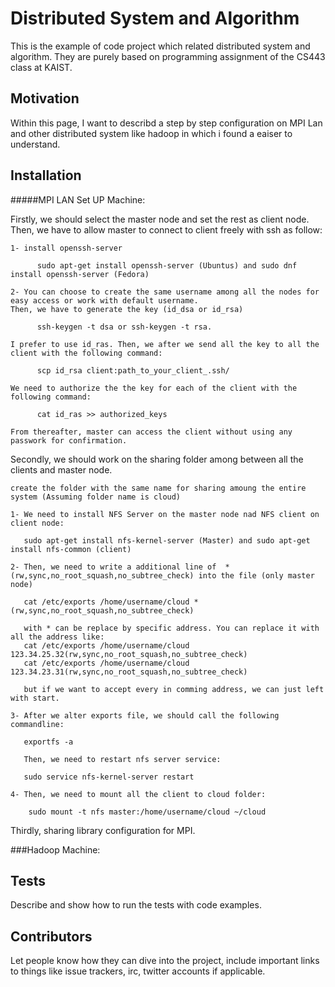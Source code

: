 # Distributed System and Algorithm

This is the example of code project which related distributed system and algorithm. They are purely based on programming assignment of the CS443 class at KAIST. 

## Motivation

Within this page, I want to describd a step by step configuration on MPI Lan and other distributed system like hadoop in which i found a eaiser to understand. 

## Installation

#####MPI LAN Set UP Machine:

Firstly, we should select the master node and set the rest as client node. Then, we have to allow master to connect to client freely with ssh as follow:

    1- install openssh-server  
    
          sudo apt-get install openssh-server (Ubuntus) and sudo dnf install openssh-server (Fedora)
          
    2- You can choose to create the same username among all the nodes for easy access or work with default username. 
    Then, we have to generate the key (id_dsa or id_rsa)
    
          ssh-keygen -t dsa or ssh-keygen -t rsa.
          
    I prefer to use id_ras. Then, we after we send all the key to all the client with the following command:
     
          scp id_rsa client:path_to_your_client_.ssh/
        
    We need to authorize the the key for each of the client with the following command:
      
          cat id_ras >> authorized_keys
        
    From thereafter, master can access the client without using any passwork for confirmation.
    
   
Secondly, we should work on the sharing folder among between all the clients and master node.

    create the folder with the same name for sharing amoung the entire system (Assuming folder name is cloud)
    
    1- We need to install NFS Server on the master node nad NFS client on client node:
       
       sudo apt-get install nfs-kernel-server (Master) and sudo apt-get install nfs-common (client)
     
    2- Then, we need to write a additional line of  *(rw,sync,no_root_squash,no_subtree_check) into the file (only master node) 
    
       cat /etc/exports /home/username/cloud *(rw,sync,no_root_squash,no_subtree_check)
       
       with * can be replace by specific address. You can replace it with all the address like:
       cat /etc/exports /home/username/cloud 123.34.25.32(rw,sync,no_root_squash,no_subtree_check)
       cat /etc/exports /home/username/cloud 123.34.23.31(rw,sync,no_root_squash,no_subtree_check)
       
       but if we want to accept every in comming address, we can just left with start.
       
    3- After we alter exports file, we should call the following commandline:
    
       exportfs -a
        
       Then, we need to restart nfs server service:
       
       sudo service nfs-kernel-server restart
        
    4- Then, we need to mount all the client to cloud folder:
    
        sudo mount -t nfs master:/home/username/cloud ~/cloud
       
    
Thirdly, sharing library configuration for MPI.

    
###Hadoop Machine:

## Tests

Describe and show how to run the tests with code examples.

## Contributors

Let people know how they can dive into the project, include important links to things like issue trackers, irc, twitter accounts if applicable.

